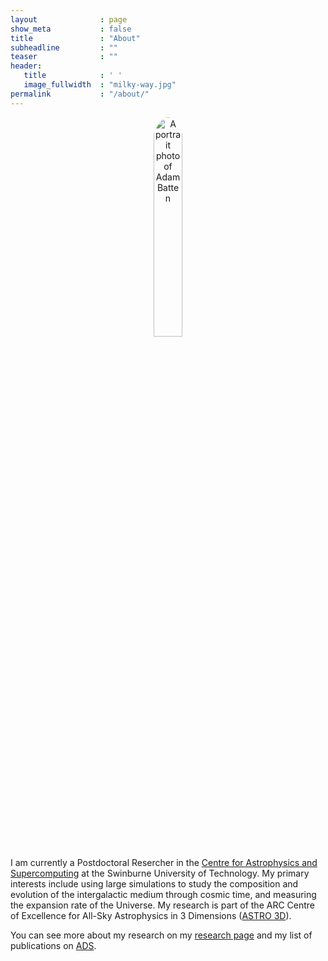```yaml
---
layout              : page
show_meta           : false
title               : "About"
subheadline         : ""
teaser              : ""
header:
   title            : ' '
   image_fullwidth  : "milky-way.jpg"
permalink           : "/about/"
---
```



<div style="text-align: center;">
<img class="t60" src="{{ site.urlimg }}avatar_2.jpg" alt="A portrait photo of Adam Batten" height="30%" width="30%" style="border-radius: 50%">
</div>

I am currently a Postdoctoral Resercher in the [Centre for Astrophysics and Supercomputing](https://astronomy.swin.edu.au/) at the Swinburne University of Technology.
My primary interests include using large simulations to study the composition and evolution of the intergalactic medium through cosmic time, and measuring the expansion rate of the Universe.
My research is part of the ARC Centre of Excellence for All-Sky Astrophysics in 3 Dimensions ([ASTRO 3D](https://astro3d.org.au/)). 

You can see more about my research on my [research page](research.html) and my list of publications on <a href="https://ui.adsabs.harvard.edu/search/q=docs(library%2FJVI0wKk5ThW2taKTMT2oEQ)&sort=date%20desc%2C%20bibcode%20desc&p_=0">ADS</a>.
